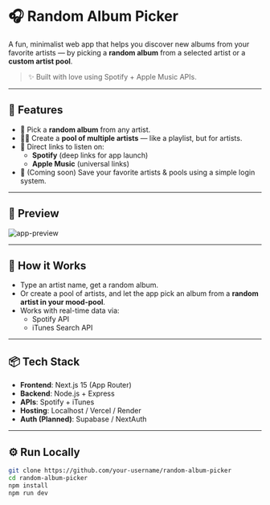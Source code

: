 # 🎧 Random Album Picker

A fun, minimalist web app that helps you discover new albums from your favorite artists — by picking a **random album** from a selected artist or a **custom artist pool**.

> ✨ Built with love using Spotify + Apple Music APIs.

---

## 🧠 Features

- 🎲 Pick a **random album** from any artist.
- 🧑‍🎤 Create a **pool of multiple artists** — like a playlist, but for artists.
- 🔗 Direct links to listen on:
  - **Spotify** (deep links for app launch)
  - **Apple Music** (universal links)
- 💾 (Coming soon) Save your favorite artists & pools using a simple login system.

---

## 📸 Preview

![app-preview](./screenshot.png) <!-- Add a screenshot later if you want -->

---

## 🚀 How it Works

- Type an artist name, get a random album.
- Or create a pool of artists, and let the app pick an album from a **random artist in your mood-pool**.
- Works with real-time data via:
  - Spotify API
  - iTunes Search API

---

## 📦 Tech Stack

- **Frontend**: Next.js 15 (App Router)
- **Backend**: Node.js + Express
- **APIs**: Spotify + iTunes
- **Hosting**: Localhost / Vercel / Render
- **Auth (Planned)**: Supabase / NextAuth

---

## ⚙️ Run Locally

```bash
git clone https://github.com/your-username/random-album-picker
cd random-album-picker
npm install
npm run dev
